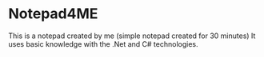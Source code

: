 # Notepad4ME
This is a notepad created by me (simple notepad created for 30 minutes)
It uses basic knowledge with the .Net and C# technologies.
